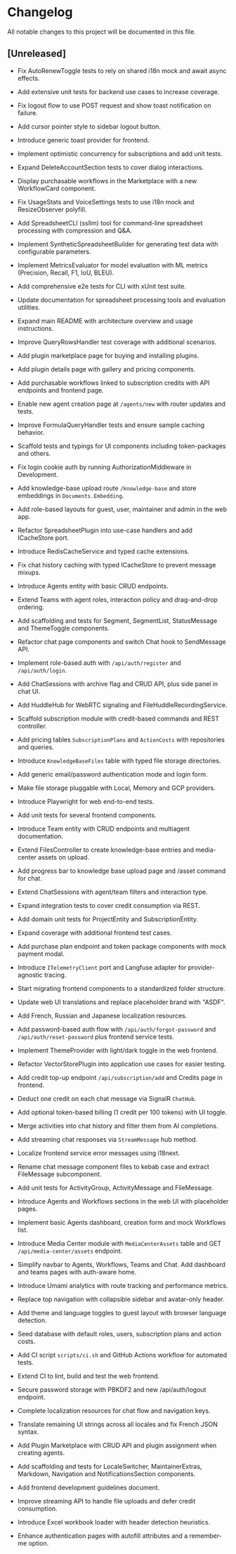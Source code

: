 # Changelog

All notable changes to this project will be documented in this file.

## [Unreleased]
- Fix AutoRenewToggle tests to rely on shared i18n mock and await async effects.
- Add extensive unit tests for backend use cases to increase coverage.
- Fix logout flow to use POST request and show toast notification on failure.
- Add cursor pointer style to sidebar logout button.
- Introduce generic toast provider for frontend.
- Implement optimistic concurrency for subscriptions and add unit tests.
- Expand DeleteAccountSection tests to cover dialog interactions.
- Display purchasable workflows in the Marketplace with a new WorkflowCard component.
- Fix UsageStats and VoiceSettings tests to use i18n mock and ResizeObserver polyfill.

- Add SpreadsheetCLI (ssllm) tool for command-line spreadsheet processing with compression and Q&A.
- Implement SyntheticSpreadsheetBuilder for generating test data with configurable parameters.
- Implement MetricsEvaluator for model evaluation with ML metrics (Precision, Recall, F1, IoU, BLEU).
- Add comprehensive e2e tests for CLI with xUnit test suite.
- Update documentation for spreadsheet processing tools and evaluation utilities.
- Expand main README with architecture overview and usage instructions.
- Improve QueryRowsHandler test coverage with additional scenarios.
- Add plugin marketplace page for buying and installing plugins.
- Add plugin details page with gallery and pricing components.
- Add purchasable workflows linked to subscription credits with API endpoints and frontend page.
- Enable new agent creation page at `/agents/new` with router updates and tests.
- Improve FormulaQueryHandler tests and ensure sample caching behavior.
- Scaffold tests and typings for UI components including token-packages and others.
- Fix login cookie auth by running AuthorizationMiddleware in Development.

- Add knowledge-base upload route `/knowledge-base` and store embeddings in `Documents.Embedding`.
- Add role-based layouts for guest, user, maintainer and admin in the web app.
- Refactor SpreadsheetPlugin into use-case handlers and add ICacheStore port.
- Introduce RedisCacheService and typed cache extensions.
- Fix chat history caching with typed ICacheStore to prevent message mixups.
- Introduce Agents entity with basic CRUD endpoints.
- Extend Teams with agent roles, interaction policy and drag-and-drop ordering.
- Add scaffolding and tests for Segment, SegmentList, StatusMessage and ThemeToggle components.
- Refactor chat page components and switch Chat hook to SendMessage API.
- Implement role-based auth with `/api/auth/register` and `/api/auth/login`.
- Add ChatSessions with archive flag and CRUD API, plus side panel in chat UI.
- Add HuddleHub for WebRTC signaling and FileHuddleRecordingService.
- Scaffold subscription module with credit-based commands and REST controller.
- Add pricing tables `SubscriptionPlans` and `ActionCosts` with repositories and queries.
- Introduce `KnowledgeBaseFiles` table with typed file storage directories.
- Add generic email/password authentication mode and login form.
- Make file storage pluggable with Local, Memory and GCP providers.
- Introduce Playwright for web end-to-end tests.
- Add unit tests for several frontend components.
- Introduce Team entity with CRUD endpoints and multiagent documentation.
- Extend FilesController to create knowledge-base entries and media-center assets on upload.
- Add progress bar to knowledge base upload page and /asset command for chat.
- Extend ChatSessions with agent/team filters and interaction type.
- Expand integration tests to cover credit consumption via REST.
- Add domain unit tests for ProjectEntity and SubscriptionEntity.
- Expand coverage with additional frontend test cases.
- Add purchase plan endpoint and token package components with mock payment modal.
- Introduce `ITelemetryClient` port and Langfuse adapter for provider-agnostic tracing.
- Start migrating frontend components to a standardized folder structure.
- Update web UI translations and replace placeholder brand with "ASDF".
- Add French, Russian and Japanese localization resources.
- Add password-based auth flow with `/api/auth/forgot-password` and `/api/auth/reset-password` plus frontend service
  tests.
- Implement ThemeProvider with light/dark toggle in the web frontend.
- Refactor VectorStorePlugin into application use cases for easier testing.
- Add credit top-up endpoint `/api/subscription/add` and Credits page in frontend.
- Deduct one credit on each chat message via SignalR `ChatHub`.
- Add optional token-based billing (1 credit per 100 tokens) with UI toggle.
- Merge activities into chat history and filter them from AI completions.
- Add streaming chat responses via `StreamMessage` hub method.
- Localize frontend service error messages using i18next.
- Rename chat message component files to kebab case and extract FileMessage subcomponent.
- Add unit tests for ActivityGroup, ActivityMessage and FileMessage.
- Introduce Agents and Workflows sections in the web UI with placeholder pages.
- Implement basic Agents dashboard, creation form and mock Workflows list.
- Introduce Media Center module with `MediaCenterAssets` table and GET `/api/media-center/assets` endpoint.
- Simplify navbar to Agents, Workflows, Teams and Chat. Add dashboard and teams pages with auth-aware home.
- Introduce Umami analytics with route tracking and performance metrics.
- Replace top navigation with collapsible sidebar and avatar-only header.
- Add theme and language toggles to guest layout with browser language detection.
- Seed database with default roles, users, subscription plans and action costs.
- Add CI script `scripts/ci.sh` and GitHub Actions workflow for automated tests.
- Extend CI to lint, build and test the web frontend.
- Secure password storage with PBKDF2 and new /api/auth/logout endpoint.
- Complete localization resources for chat flow and navigation keys.
- Translate remaining UI strings across all locales and fix French JSON syntax.
- Add Plugin Marketplace with CRUD API and plugin assignment when creating agents.
- Add scaffolding and tests for LocaleSwitcher, MaintainerExtras, Markdown, Navigation and NotificationsSection components.
- Add frontend development guidelines document.
- Improve streaming API to handle file uploads and defer credit consumption.
- Introduce Excel workbook loader with header detection heuristics.
- Enhance authentication pages with autofill attributes and a remember-me option.
